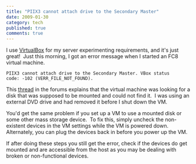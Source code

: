 ```yaml
---
title: "PIIX3 cannot attach drive to the Secondary Master"
date: 2009-01-30
category: tech
published: true
comments: true
---
```


I use <a href="http://www.virtualbox.org" title="VirtualBox" target="_blank">VirtualBox</a> for my server experimenting requirements, and it's just great!  Just this morning, I got an error message when I started an FC8 virtual machine.

<code>PIIX3 cannot attach drive to the Secondary Master.
VBox status code: -102 (VERR_FILE_NOT_FOUND).</code>

This <a href="http://forums.virtualbox.org/viewtopic.php?p=805" title="PIIX3 cannot attach drive to the Secondary Master" target="_blank">thread</a> in the forums explains that the virtual machine was looking for a disk that was supposed to be mounted and could not find it.  I was using an external DVD drive and had removed it before I shut down the VM.

You'd get the same problem if you set up a VM to use a mounted disk or some other mass storage device.  To fix this, simply uncheck the non-existent devices in the VM settings while the VM is powered down.  Alternately, you can plug the devices back in before you power up the VM.

If after doing these steps you still get the error, check if the devices do get mounted and are accessible from the host as you may be dealing with broken or non-functional devices.